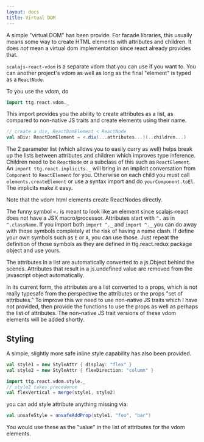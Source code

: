 ```yaml
---
layout: docs
title: Virtual DOM
---
```

A simple "virtual DOM" has been provide. For facade libraries, this usually means some way to create HTML elements with attributes and children. It does *not* mean a virtual dom implementation since react already provides that.

`scalajs-react-vdom` is a separate vdom that you can use if you want to. You can another project's vdom as well as long as the final "element" is typed as a `ReactNode`.

To you use the vdom, do
```scala
import ttg.react.vdom._
```
This import provides you the ability to create attributes as a list, as compared to non-native JS traits and create elements using their name.

```scala
// create a div, ReactDomElement < ReactNode
val aDiv: ReactDomElement = <.div(...attributes...)(..children...)
```
The 2 parameter list (which allows you to easily curry as well) helps break up the lists between attributes and children which improves type inference. Children need to be `ReactNode` or a subclass of this such as `ReactElement`. An `import ttg.react.implicits._` will bring in an implicit conversation from `Component` to `ReactElement` for you. Otherwise on each child you must call `elements.createElement` or use a syntax import and do `yourComponent.toEl`. The implicits make it easy.

Note that the vdom html elements create ReactNodes directly. 

The funny symbol `<.` is meant to look like an element since scalajs-react does not have a JSX macro/processor. Attributes start with `^.` as in `^.className`. If you import both `import ^._` and `import ^._` you can do away with those symbols completely at the risk of having a name clash. If define your own symbols such as `E` or `A`, you can use those. Just repeat the definition of those symbols as they are defined in ttg.react.redux package object and use yours. 

The attributes in a list are automatically converted to a js.Object behind the scenes. Attributes that result in a js.undefined value are removed from the javascript object automatically.

In its current form, the attributes are a list converted to a props, which is not really typesafe from the perspective the attributes or the props "set of attributes." To improve this we need to use non-native JS traits which I have not provided, then provide the functions to use the props as well as perhaps the list of attributes. The non-native JS trait versions of these vdom elements will be added shortly.


## Styling
A simple, slightly more safe inline style capability has also been provided.

```scala
val style1 = new StyleAttr { display: "flex" }
val style2 = new StyleAttr { flexDirection: "column" }

import ttg.react.vdom.style._
// style2 takes precedence
val flexVertical = merge(style1, style2)
```
you can add style attribute anything missing via:
```scala
val unsafeStyle = unsafeAddProp(style1, "foo", "bar")
```
You would use these as the "value" in the list of attributes for the vdom elements.
